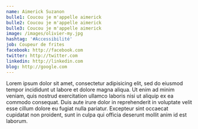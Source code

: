 ```yaml
---
name: Aimerick Suzanon
bulle1: Coucou je m'appelle aimerick
bulle2: Coucou je m'appelle aimerick
bulle3: Coucou je m'appelle aimerick
image: /images/olivier-my.jpg
hashtag: '#Accessibilité'
job: Coupeur de frites
facebook: http://facebook.com
twitter: http://twitter.com
linkedin: http://linkedin.com
blog: http://google.com
---
```


Lorem ipsum dolor sit amet, consectetur adipisicing elit, sed do eiusmod tempor incididunt ut labore et dolore magna aliqua. Ut enim ad minim veniam, quis nostrud exercitation ullamco laboris nisi ut aliquip ex ea commodo consequat. Duis aute irure dolor in reprehenderit in voluptate velit esse cillum dolore eu fugiat nulla pariatur. Excepteur sint occaecat cupidatat non proident, sunt in culpa qui officia deserunt mollit anim id est laborum.

